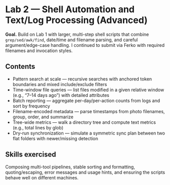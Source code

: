 # Lab 2 — Shell Automation and Text/Log Processing (Advanced)

**Goal.** Build on Lab 1 with larger, multi-step shell scripts that combine `grep/sed/awk/find`, date/time and filename parsing, and careful argument/edge-case handling. I continued to submit via Ferko with required filenames and invocation styles.

## Contents
- Pattern search at scale — recursive searches with anchored token boundaries and mixed include/exclude filters
- Time-window file queries — list files modified in a given relative window (e.g., “7–14 days ago”) with detailed attributes
- Batch reporting — aggregate per-day/per-action counts from logs and sort by frequency
- Filename-encoded metadata — parse timestamps from photo filenames, group, order, and summarize
- Tree-wide metrics — walk a directory tree and compute text metrics (e.g., total lines by glob)
- Dry-run synchronization — simulate a symmetric sync plan between two flat folders with newer/missing detection

## Skills exercised
Composing multi-tool pipelines, stable sorting and formatting, quoting/escaping, error messages and usage hints, and ensuring the scripts behave well on different machines.
